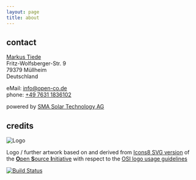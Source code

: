 ```yaml
---
layout: page
title: about
---
```


## contact

[Markus Tiede](https://github.com/MarkusTiede/about/blob/master/me.md#markus-andreas-tiede) <br>
Fritz-Wolfsberger-Str. 9 <br>
79379 Müllheim <br>
Deutschland

eMail: [info@open-co.de](mailto:info@open-co.de) <br>
phone: [+49 7631 1836102](tel:+4976311836102)

powered by [SMA Solar Technology AG](https://www.sunnyportal.com/Templates/PublicPageOverview.aspx?plant=38731e6b-6db2-412f-bb7b-8bad676243d9)

## credits
![Logo](/assets/img/open-code-logo-100x100.png)

Logo / further artwork based on and derived from [Icons8 SVG version](https://icons8.com/icon/23872/Open-Source) of the [**O**pen **S**ource **I**nitiative](https://opensource.org) with respect to the [OSI logo usage guidelines](https://opensource.org/logo-usage-guidelines)

[![Build Status](https://travis-ci.org/open-co-de/open-co-de.github.io.svg)](https://travis-ci.org/open-co-de/open-co-de.github.io)
